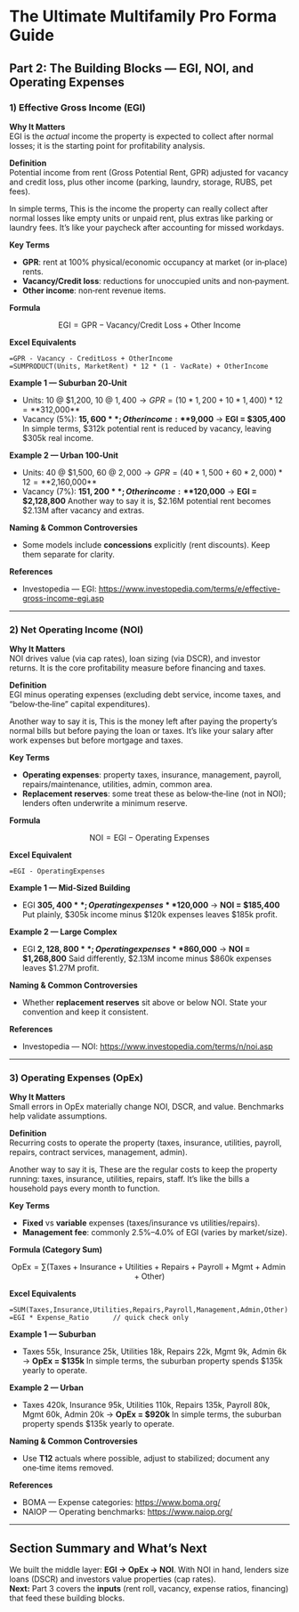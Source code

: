 
# The Ultimate Multifamily Pro Forma Guide

## Part 2: The Building Blocks — EGI, NOI, and Operating Expenses

### 1) Effective Gross Income (EGI)

**Why It Matters**  
EGI is the *actual* income the property is expected to collect after normal losses; it is the starting point for profitability analysis.

**Definition**  
Potential income from rent (Gross Potential Rent, GPR) adjusted for vacancy and credit loss, plus other income (parking, laundry, storage, RUBS, pet fees).

In simple terms, This is the income the property can really collect after normal losses like empty units or unpaid rent, plus extras like parking or laundry fees. It’s like your paycheck after accounting for missed workdays.

**Key Terms**  
- **GPR**: rent at 100% physical/economic occupancy at market (or in‑place) rents.  
- **Vacancy/Credit loss**: reductions for unoccupied units and non‑payment.  
- **Other income**: non‑rent revenue items.

**Formula**  
```math
\text{EGI} = \text{GPR} - \text{Vacancy/Credit Loss} + \text{Other Income}
```

**Excel Equivalents**  
```excel
=GPR - Vacancy - CreditLoss + OtherIncome
=SUMPRODUCT(Units, MarketRent) * 12 * (1 - VacRate) + OtherIncome
```

**Example 1 — Suburban 20‑Unit**  
- Units: 10 @ $1,200, 10 @ $1,400 → GPR = (10*1,200 + 10*1,400)*12 = **$312,000**  
- Vacancy (5%): **$15,600**; Other income: **$9,000** → **EGI = $305,400**
In simple terms, $312k potential rent is reduced by vacancy, leaving $305k real income.

**Example 2 — Urban 100‑Unit**  
- Units: 40 @ $1,500, 60 @ $2,000 → GPR = (40*1,500 + 60*2,000)*12 = **$2,160,000**  
- Vacancy (7%): **$151,200**; Other income: **$120,000** → **EGI = $2,128,800**
Another way to say it is, $2.16M potential rent becomes $2.13M after vacancy and extras.

**Naming & Common Controversies**  
- Some models include **concessions** explicitly (rent discounts). Keep them separate for clarity.

**References**  
- Investopedia — EGI: https://www.investopedia.com/terms/e/effective-gross-income-egi.asp

---

### 2) Net Operating Income (NOI)

**Why It Matters**  
NOI drives value (via cap rates), loan sizing (via DSCR), and investor returns. It is the core profitability measure before financing and taxes.

**Definition**  
EGI minus operating expenses (excluding debt service, income taxes, and “below‑the‑line” capital expenditures).

Another way to say it is, This is the money left after paying the property’s normal bills but before paying the loan or taxes. It’s like your salary after work expenses but before mortgage and taxes.

**Key Terms**  
- **Operating expenses**: property taxes, insurance, management, payroll, repairs/maintenance, utilities, admin, common area.  
- **Replacement reserves**: some treat these as below‑the‑line (not in NOI); lenders often underwrite a minimum reserve.

**Formula**  
```math
\text{NOI} = \text{EGI} - \text{Operating Expenses}
```

**Excel Equivalent**  
```excel
=EGI - OperatingExpenses
```

**Example 1 — Mid‑Sized Building**  
- EGI **$305,400**; Operating expenses **$120,000** → **NOI = $185,400**
Put plainly, $305k income minus $120k expenses leaves $185k profit.

**Example 2 — Large Complex**  
- EGI **$2,128,800**; Operating expenses **$860,000** → **NOI = $1,268,800**
Said differently, $2.13M income minus $860k expenses leaves $1.27M profit.

**Naming & Common Controversies**  
- Whether **replacement reserves** sit above or below NOI. State your convention and keep it consistent.

**References**  
- Investopedia — NOI: https://www.investopedia.com/terms/n/noi.asp

---

### 3) Operating Expenses (OpEx)

**Why It Matters**  
Small errors in OpEx materially change NOI, DSCR, and value. Benchmarks help validate assumptions.

**Definition**  
Recurring costs to operate the property (taxes, insurance, utilities, payroll, repairs, contract services, management, admin).

Another way to say it is, These are the regular costs to keep the property running: taxes, insurance, utilities, repairs, staff. It’s like the bills a household pays every month to function.

**Key Terms**  
- **Fixed** vs **variable** expenses (taxes/insurance vs utilities/repairs).  
- **Management fee**: commonly 2.5%–4.0% of EGI (varies by market/size).

**Formula (Category Sum)**  
```math
\text{OpEx} = \sum (\text{Taxes} + \text{Insurance} + \text{Utilities} + \text{Repairs} + \text{Payroll} + \text{Mgmt} + \text{Admin} + \text{Other})
```

**Excel Equivalents**  
```excel
=SUM(Taxes,Insurance,Utilities,Repairs,Payroll,Management,Admin,Other)
=EGI * Expense_Ratio      // quick check only
```

**Example 1 — Suburban**  
- Taxes 55k, Insurance 25k, Utilities 18k, Repairs 22k, Mgmt 9k, Admin 6k → **OpEx = $135k**
In simple terms, the suburban property spends $135k yearly to operate.

**Example 2 — Urban**  
- Taxes 420k, Insurance 95k, Utilities 110k, Repairs 135k, Payroll 80k, Mgmt 60k, Admin 20k → **OpEx = $920k**
In simple terms, the suburban property spends $135k yearly to operate.

**Naming & Common Controversies**  
- Use **T12** actuals where possible, adjust to stabilized; document any one‑time items removed.

**References**  
- BOMA — Expense categories: https://www.boma.org/  
- NAIOP — Operating benchmarks: https://www.naiop.org/

---

## Section Summary and What’s Next
We built the middle layer: **EGI → OpEx → NOI**. With NOI in hand, lenders size loans (DSCR) and investors value properties (cap rates).  
**Next:** Part 3 covers the **inputs** (rent roll, vacancy, expense ratios, financing) that feed these building blocks.
